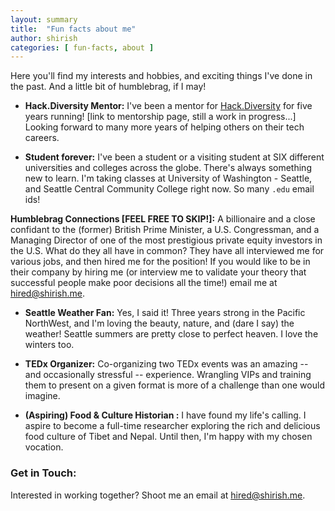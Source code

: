 ```yaml
---
layout: summary
title:  "Fun facts about me"
author: shirish
categories: [ fun-facts, about ]
---
```


Here you'll find my interests and hobbies, and exciting things I've done in the past. And a little bit of humblebrag, if I may!

* **Hack.Diversity Mentor:**  I've been a mentor for [Hack.Diversity](https://www.hackdiversity.com/) for five years running! [link to mentorship page, still a work in progress...]  Looking forward to many more years of helping others on their tech careers.

* **Student forever:** I've been a student or a visiting student at SIX different universities and colleges across the globe. There's always something new to learn. I'm taking classes at University of Washington - Seattle, and Seattle Central Community College right now. So many `.edu` email ids!

**Humblebrag Connections [FEEL FREE TO SKIP!]:** A billionaire and a close confidant to the (former) British Prime Minister, a U.S. Congressman, and a Managing Director of one of the most prestigious private equity investors in the U.S. What do they all have in common? They have all interviewed me for various jobs, and then hired me for the position! If you would like to be in their company by hiring me (or interview me to validate your theory that successful people make poor decisions all the time!) email me at <a href="mailto:hired@shirish.me">hired@shirish.me</a>.

* **Seattle Weather Fan:**  Yes, I said it! Three years strong in the Pacific NorthWest, and I'm loving the beauty, nature, and (dare I say) the weather! Seattle summers are pretty close to perfect heaven. I love the winters too.

* **TEDx Organizer:**  Co-organizing two TEDx events was an amazing -- and occasionally stressful -- experience. Wrangling VIPs and training them to present on a given format is more of a challenge than one would imagine.

* **(Aspiring) Food & Culture Historian :**  I have found my life's calling. I aspire to become a full-time researcher exploring the rich and delicious food culture of Tibet and Nepal. Until then, I'm happy with my chosen vocation.

### **Get in Touch:**  
Interested in working together?  Shoot me an email at <a href="mailto:hired@shirish.me">hired@shirish.me</a>.